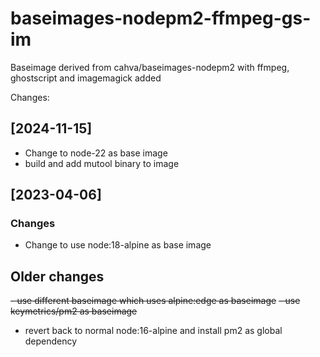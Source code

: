 # baseimages-nodepm2-ffmpeg-gs-im

Baseimage derived from cahva/baseimages-nodepm2 with ffmpeg, ghostscript and imagemagick added

Changes:

## [2024-11-15]
- Change to node-22 as base image
- build and add mutool binary to image

## [2023-04-06]

### Changes
- Change to use node:18-alpine as base image

## Older changes

~~- use different baseimage which uses alpine:edge as baseimage~~
~~- use keymetrics/pm2 as baseimage~~
- revert back to normal node:16-alpine and install pm2 as global dependency
